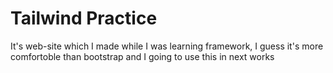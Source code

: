 # Tailwind Practice
 
It's web-site which I made while I was learning framework, I guess it's more comfortoble than bootstrap and I going to use this in next works
